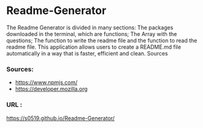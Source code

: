# Readme-Generator

The Readme Generator is divided in many sections: The packages downloaded in the terminal, which are functions; The Array with the questions; The function to write 
the readme file and the function to read the readme file. This application allows users to create a README.md file automatically in a way that is faster, efficient and clean.
Sources


### Sources:
* https://www.npmjs.com/
* https://developer.mozilla.org


### URL :
https://s0519.github.io/Readme-Generator/



